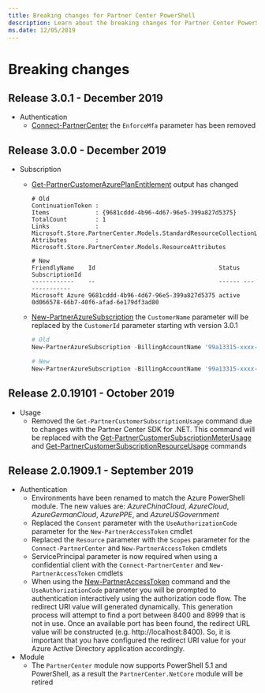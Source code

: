 ```yaml
---
title: Breaking changes for Partner Center PowerShell
description: Learn about the breaking changes for Partner Center PowerShell.
ms.date: 12/05/2019
---
```


# Breaking changes

## Release 3.0.1 - December 2019

* Authentication
  * [Connect-PartnerCenter](https://docs.microsoft.com/powershell/module/partnercenter/Connect-PartnerCenter) the `EnforceMfa` parameter has been removed

## Release 3.0.0 - December 2019

* Subscription
  * [Get-PartnerCustomerAzurePlanEntitlement](https://docs.microsoft.com/powershell/module/partnercenter/Get-PartnerCustomerAzurePlanEntitlement) output has changed

    ```output
    # Old
    ContinuationToken :
    Items             : {9681cddd-4b96-4d67-96e5-399a827d5375}
    TotalCount        : 1
    Links             : Microsoft.Store.PartnerCenter.Models.StandardResourceCollectionLinks
    Attributes        : Microsoft.Store.PartnerCenter.Models.ResourceAttributes

    # New
    FriendlyName    Id                                   Status SubscriptionId
    ------------    --                                   ------ --------------
    Microsoft Azure 9681cddd-4b96-4d67-96e5-399a827d5375 active 0d066578-66b7-40f6-afad-6e179df3ad80
    ```

  * [New-PartnerAzureSubscription](https://docs.microsoft.com/powershell/module/partnercenter/New-PartnerAzureSubscription) the `CustomerName` parameter will be replaced by the `CustomerId` parameter starting wth version 3.0.1

    ```powershell
    # Old
    New-PartnerAzureSubscription -BillingAccountName '99a13315-xxxx-xxxx-xxxx-xxxxxxxxxxxx:xxxxxxxx-xxxx-xxxx-xxxx-xxxxxxxxxxxx_xxxx-xx-xx' -CustomerName 'Contoso' -DisplayName 'Microsoft Azure'

    # New
    New-PartnerAzureSubscription -BillingAccountName '99a13315-xxxx-xxxx-xxxx-xxxxxxxxxxxx:xxxxxxxx-xxxx-xxxx-xxxx-xxxxxxxxxxxx_xxxx-xx-xx' -CustomerId '1e5a6ab0-e5ef-4f4e-a208-399e792b5ed4' -DisplayName 'Microsoft Azure'
    ```

## Release 2.0.19101 - October 2019

* Usage
  * Removed the `Get-PartnerCustomerSubscriptionUsage` command due to changes with the Partner Center SDK for .NET. This command will be replaced with the [Get-PartnerCustomerSubscriptionMeterUsage](https://docs.microsoft.com/powershell/module/partnercenter/Get-PartnerCustomerSubscriptionMeterUsage) and [Get-PartnerCustomerSubscriptionResourceUsage](https://docs.microsoft.com/powershell/module/partnercenter/Get-PartnerCustomerSubscriptionResourceUsage) commands

## Release 2.0.1909.1 - September 2019

* Authentication
  * Environments have been renamed to match the Azure PowerShell module. The new values are: *AzureChinaCloud*, *AzureCloud*, *AzureGermanCloud*, *AzurePPE*, and *AzureUSGovernment*
  * Replaced the `Consent` parameter with the `UseAuthorizationCode` parameter for the `New-PartnerAccessToken` cmdlet
  * Replaced the `Resource` parameter with the `Scopes` parameter for the `Connect-PartnerCenter` and `New-PartnerAccessToken` cmdlets
  * ServicePrincipal parameter is now required when using a confidential client with the `Connect-PartnerCenter` and `New-PartnerAccessToken` cmdlets
  * When using the [New-PartnerAccessToken](/powershell/module/partnercenter/new-partneraccesstoken) command and the `UseAuthorizationCode` parameter you will be prompted to authentication interactively using the authorization code flow. The redirect URI value will generated dynamically. This generation process will attempt to find a port between 8400 and 8999 that is not in use. Once an available port has been found, the redirect URL value will be constructed (e.g. http://localhost:8400). So, it is important that you have configured the redirect URI value for your Azure Active Directory application accordingly.
* Module
  * The `PartnerCenter` module now supports PowerShell 5.1 and PowerShell, as a result the `PartnerCenter.NetCore` module will be retired
